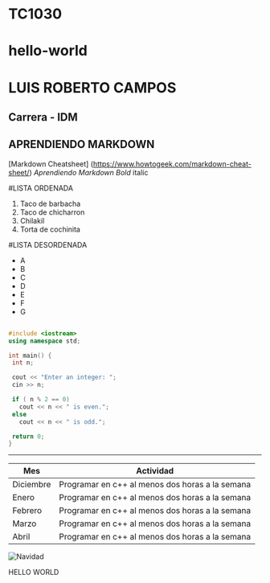 # TC1030
# hello-world

# LUIS ROBERTO CAMPOS
## Carrera - IDM
## APRENDIENDO MARKDOWN

[Markdown Cheatsheet] (https://www.howtogeek.com/markdown-cheat-sheet/)
*Aprendiendo Markdown Bold*
italic

#LISTA ORDENADA
1. Taco de barbacha
2. Taco de chicharron
3. Chilakil
4. Torta de cochinita

#LISTA DESORDENADA
- A
- B
- C
- D
- E
- F
- G

 ```c++

#include <iostream>
using namespace std;

int main() {
  int n;

  cout << "Enter an integer: ";
  cin >> n;

  if ( n % 2 == 0)
    cout << n << " is even.";
  else
    cout << n << " is odd.";

  return 0;
}


```

---
| Mes | Actividad |
| ----------- | ----------- |
| Diciembre | Programar en c++ al menos dos horas a la semana |
| Enero | Programar en c++ al menos dos horas a la semana |
| Febrero | Programar en c++ al menos dos horas a la semana |
| Marzo | Programar en c++ al menos dos horas a la semana |
| Abril | Programar en c++ al menos dos horas a la semana |

![Navidad](https://www.usatoday.com/gcdn/presto/2019/12/23/USAT/9cef9434-8886-4160-a374-e462ecf73019-Screen_Shot_2019-12-23_at_2.27.59_PM.jpg?crop=2184,1229,x118,y0&width=2184&height=1229&format=pjpg&auto=webp)



HELLO WORLD

